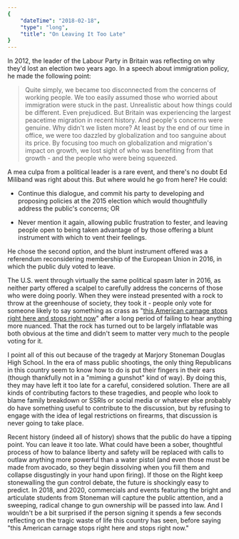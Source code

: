 ```yaml
---
{
    "dateTime": "2018-02-18",
    "type": "long",
    "title": "On Leaving It Too Late"
}
---
```

In 2012, the leader of the Labour Party in Britain was reflecting on why they'd lost an election two years ago. In a speech about immigration policy, he made the following point:

> Quite simply, we became too disconnected from the concerns of working people. We too easily assumed those who worried about immigration were stuck in the past. Unrealistic about how things could be different. Even prejudiced. But Britain was experiencing the largest peacetime migration in recent history. And people's concerns were genuine. Why didn't we listen more? At least by the end of our time in office, we were too dazzled by globalization and too sanguine about its price. By focusing too much on globalization and migration's impact on growth, we lost sight of who was benefiting from that growth - and the people who were being squeezed.

A mea culpa from a political leader is a rare event, and there's no doubt Ed Miliband was right about this. But where would he go from here? He could:

* Continue this dialogue, and commit his party to developing and proposing policies at the 2015 election which would thoughtfully address the public's concerns; OR

* Never mention it again, allowing public frustration to fester, and leaving people open to being taken advantage of by those offering a blunt instrument with which to vent their feelings.

He chose the second option, and the blunt instrument offered was a referendum reconsidering membership of the European Union in 2016, in which the public duly voted to leave. 

The U.S. went through virtually the same political spasm later in 2016, as neither party offered a scalpel to carefully address the concerns of those who were doing poorly. When they were instead presented with a rock to throw at the greenhouse of society, they took it - people only vote for someone likely to say  something as crass as "[this American carnage stops right here and stops right now][1]" after a long period of failing to hear anything more nuanced. That the rock has turned out to be largely inflatable was both obvious at the time and didn't seem to matter very much to the people voting for it.

I point all of this out because of the tragedy at Marjory Stoneman Douglas High School. In the era of mass public shootings, the only thing Republicans in this country seem to know how to do is put their fingers in their ears (though thankfully not in a "miming a gunshot" kind of way). By doing this, they may have left it too late for a careful, considered solution. There are all kinds of contributing factors to these tragedies, and people who look to blame family breakdown or SSRIs or social media or whatever else probably do have something useful to contribute to the discussion, but by refusing to engage with the idea of legal restrictions on firearms, that discussion is never going to take place. 

Recent history (indeed all of history) shows that the public do have a tipping point. You can leave it too late. What could have been a sober, thoughtful process of how to balance liberty and safety will be replaced with calls to outlaw anything more powerful than a water pistol (and even those must be made from avocado, so they begin dissolving when you fill them and collapse disgustingly in your hand upon firing). If those on the Right keep stonewalling the gun control debate, the future is shockingly easy to predict. In 2018, and 2020, commercials and events featuring the bright and articulate students from Stoneman will capture the public attention, and a sweeping, radical change to gun ownership will be passed into law. And I wouldn't be a bit surprised if the person signing it spends a few seconds reflecting on the tragic waste of life this country has seen, before saying "this American carnage stops right here and stops right now."

[1]: https://www.cnn.com/2017/01/20/politics/trump-inaugural-address/index.html